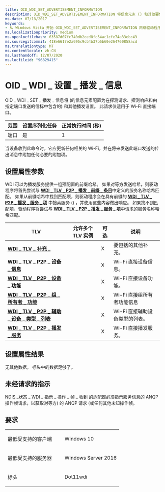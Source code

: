 ```yaml
---
title: OID_WDI_SET_ADVERTISEMENT_INFORMATION
description: OID_WDI_SET_ADVERTISEMENT_INFORMATION 将信息元素 () 和其他要包含在探测请求中的播发设置、探测响应和由指定端口发送的信标配置。
ms.date: 07/18/2017
keywords:
- 从 Windows Vista 开始 OID_WDI_SET_ADVERTISEMENT_INFORMATION 网络驱动程序
ms.localizationpriority: medium
ms.openlocfilehash: 63587d07fc740db2ced8fc54ac1cfe74a33ebc43
ms.sourcegitcommit: 418e6617e2a695c9cb4b37b5b60e264760858acd
ms.translationtype: MT
ms.contentlocale: zh-CN
ms.lasthandoff: 12/07/2020
ms.locfileid: "96829415"
---
```

# <a name="oid_wdi_set_advertisement_information"></a>OID \_ WDI \_ 设置 \_ 播发 \_ 信息


OID \_ WDI \_ SET \_ 播发 \_ 信息将 (的信息元素配置为在探测请求、探测响应和由指定端口发送的信标中包含的) 和其他播发设置。 此请求仅适用于 Wi-Fi 直接端口。

| 范围 | 设置序列化任务 | 正常执行时间 (秒)  |
|-------|--------------------------|---------------------------------|
| 端口  | 是                      | 1                               |

 

当设备收到此命令时，它应更新任何相关的 Wi-Fi，并在将来发送此端口发送的传出消息中附加任何必要的附加项。

## <a name="set-property-parameters"></a>设置属性参数


WDI 可以为播发服务提供一组预配置的前缀哈希。 如果对等方发送哈希，则驱动程序将首先尝试与 [**WDI \_ TLV \_ P2P \_ 播发 \_ 前缀 \_ 条目**](./wdi-tlv-p2p-advertised-prefix-entry.md)中定义的服务名称哈希匹配。 如果从前缀哈希中找到匹配项，则驱动程序会在具有前缀的 [**WDI \_ TLV \_ P2P \_ 播发 \_ 服务 \_ 项**](./wdi-tlv-p2p-advertised-service-entry.md) 中搜索服务 () ，并使用这些内容做出响应。 如果找不到匹配项，驱动程序将尝试与 [**WDI \_ TLV \_ P2P \_ 播发 \_ 服务 \_ 项**](./wdi-tlv-p2p-advertised-service-entry.md)中请求的服务名称哈希匹配。

| TLV                                                                                                 | 允许多个 TLV 实例 | 可选 | 说明                                     |
|-----------------------------------------------------------------------------------------------------|--------------------------------|----------|-------------------------------------------------|
| [**WDI \_ TLV \_ 补充 \_**](./wdi-tlv-additional-ies.md)                                    |                                | X        | 要包括的其他补充。                  |
| [**WDI \_ TLV \_ P2P \_ 设备 \_ 信息**](./wdi-tlv-p2p-device-info.md)                                 |                                | X        | Wi-Fi 直接设备信息。                |
| [**WDI \_ TLV \_ P2P \_ 设备 \_ 功能**](./wdi-tlv-p2p-device-capability.md)                     |                                | X        | Wi-Fi 直接设备功能。               |
| [**WDI \_ TLV \_ P2P \_ 组 \_ 所有者 \_ 功能**](./wdi-tlv-p2p-group-owner-capability.md)          |                                | X        | Wi-Fi 直接组所有者功能信息 |
| [**WDI \_ TLV \_ P2P \_ 辅助 \_ 设备 \_ 类型 \_ 列表**](./wdi-tlv-p2p-secondary-device-type-list.md) |                                | X        | Wi-Fi 直接辅助设备类型的列表。    |
| [**WDI \_ TLV \_ P2P \_ 播发 \_ 服务**](./wdi-tlv-p2p-advertised-services.md)                 |                                | X        | Wi-Fi 直接播发服务。               |

 

## <a name="set-property-results"></a>设置属性结果


无其他数据。 标头中的数据足够了。
## <a name="unsolicited-indication"></a>未经请求的指示


[NDIS \_状态 \_ WDI \_ 指示 \_ 操作 \_ 帧 \_ 收到](ndis-status-wdi-indication-action-frame-received.md) 的适配器必须指示服务信息的 ANQP 操作帧请求，以获取对等方) 的 ANQP 请求 (或任何其他未知操作帧。

<a name="requirements"></a>要求
------------

<table>
<colgroup>
<col width="50%" />
<col width="50%" />
</colgroup>
<tbody>
<tr class="odd">
<td><p>最低受支持的客户端</p></td>
<td><p>Windows 10</p></td>
</tr>
<tr class="even">
<td><p>最低受支持的服务器</p></td>
<td><p>Windows Server 2016</p></td>
</tr>
<tr class="odd">
<td><p>标头</p></td>
<td>Dot11wdi</td>
</tr>
</tbody>
</table>

 

